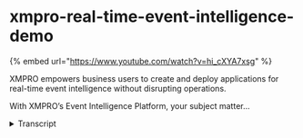 # xmpro-real-time-event-intelligence-demo
{% embed url="https://www.youtube.com/watch?v=hi_cXYA7xsg" %}



XMPRO empowers business users to create and deploy applications for real-time event intelligence without disrupting operations. 

With XMPRO’s Event Intelligence Platform, your subject matter...
<details>
<summary>Transcript</summary>XMPRO empowers business users to create and deploy applications for real-time event intelligence without disrupting operations. 

With XMPRO’s Event Intelligence Platform, your subject matter...
in this demonstration I'm going to show

you how to detect and respond to

critical events in real time without

having to look at data in 20 different

systems like you probably have to do now

now the XM pro event intelligent

platform consists of three main

components and the first one or the data

streams that you see on the Left which

is really aimed at connecting and

bringing information from those 20

different systems in the middle we help

you visualize and find those key events

that you are looking for that you want

to respond to and the last part is how

do you respond to those through

recommended actions or having act or

having actions and workflows in other

systems so let me jump in and we're

going to start with what you see on the

left the data streams and how do we

connect all of this information coming

from multiple data sources then we'll

move into how do we set up these

visualizations and in the notifications

that go with them because you don't look

at a dashboard 24 by 7 to be honest you

need notifications around specific

events that are starting to happen and

then how do you respond to those was

recommended actions so let's jump into

the data streams so this is the central

console where you can access all the

different modules within XM pro so the

app designer the data stream process

designer what you'll see I have

different instances running production

simulation demonstration instances so

I'll actually jump into the data stream

designer itself and this is where we set

up those integrations where we can

connect to those 20 different systems

get data from them and the data could be

real-time data from machines from

websites from Web Services from other

business applications and streaming data

that that could come from multiple

sources you can also then decide how to

apply some analytics to it and what

actions you want to drive from it you

can organize it into the into different

areas so in this instance different

categories are based on your business

structure of business organization

supply chains safety and this instance

I'm going to look at equipment

and I'm also just going to show you two

different examples the one is a very

basic simple example for condition

monitoring and the second one we are

adding some smarts in terms of being

able to predict when certain equipment

is going to film so let me start with

this simple version and in this one we

are just going to connect to one data

source in this instance the data source

is through OPC UA which is a protocol

based and we're getting temperature and

vibration readings for this pump we're

getting the make and model of the pump

from a different database system so this

is data in motion this is typically data

traced so this is fast moving fast

changing it could be thousands of

records per second it could be a couple

of records every five minutes it really

depends on the use case in the

application that you set up so in this

instance we're getting the vibration and

temperature data we we contextualize it

with a make and model because we want to

set the rule for the vibration checking

for that specific model and then we want

to start a space and work order request

inside external system like ASAP or

something in this instance we kicking

off a workflow inside XM pro and then we

would like to SMS someone that something

is happening so a very simple structure

in terms of being able to monitor

real-time now I can apply this model for

one or tens or hundreds or even

thousands of pumps that run the same so

if I've got two or three hundred slurry

pumps I can run the same model it's one

instance across all of them and it will

continuously look across all of them for

these conditions I'm trying to find

these events I'm trying to find when the

vibration is above a certain level and

what we have from from a the ability to

bring data in is something we call

listeners so these are all agents our

listening agents and this is just a

subset but there's a broad range of

listening agents so we can listen from

again a broad range and if we don't have

it it's pretty easy for us to get it

to our library that you see here just

different systems where I can get

real-time data streaming in or where I

can actually poll so if it's not a data

that can as a data source I can push it

to me I can also pull it in context data

this is where I make model maintenance

records other information that I may

have which may sit in something like

Maxima or SME or any one of those

systems again this is just a subset of

some other systems where we can get

contexts from so that we can certainly

now which bump or this temperature value

belongs to because the sensor typically

just sends the sensor ID or something

like that along in terms of

transformations this is how we

manipulate the data so how what do we

want to do with it how can we aggregate

how can we filter how can we join how

can we pass through how can we set up

thresholds the ones that you see there

all of these ability to until to

transform the data in one shape of form

in the next example I'll share a little

bit around the machine learning

capability where we just bring in some

machine learning but in this instance we

don't use it but we have standard

machine learning capability built-in so

multi-class classification regression so

this is typically Willet file what is

remaining useful life but you can bring

in things like jupiter notebooks if you

already have models in Watson or or

Azure or those you can you can actually

bring them in as well

functions these are things like fast

Fourier transformations or functions

that you want to perform when you

manipulate things like Python scripts or

R scripts or certain signal folders that

you that you want to do so these are

more function based not so much

transforming the data but just applying

the data and getting an answer and or

something and then lastly and almost

most importantly is what are the actions

that you want to do because we're not

trying to do this just so that we can

detect them we actually want to respond

to them so it's around event response

and then optimizing that response

so these are the different action agents

and again a subset so in MI for example

want to say another email as you can see

we've got a SMA severe I might want to

update a 3m smart contract I may want to

send it to a chat bot I may want to

broad range again and then the generic

interfaces like race type II eyes and

and other standard protocols and formats

that you can send things through so

again just a subset and you can also

send it into XM Pro into the app

designer into the into the application

itself where we run rules and

recommendations and have a user

interface for all of this data that

we've put together again a very simple

example if I double click on this what

it'll show you is just how I set up this

the configuration for this I'll show you

another example in a minute of a PI

server or OSI soft server where the

configuration very similar

it just has different fields and

information you can see this is what

it's bossing me in my OPC UI link that

it's sending so this is the topic that

it sends it to and I just subscribe to

this endpoint and I'm getting streaming

data into the application itself so if I

show a live view of that information I

can actually see some of the data coming

in and this is a unit that sits in our

Dallas office so I can get temperature

vibration readings and just to show you

that this is actually connecting from

live data and this instance this is just

one but it could be reading from from

multiple devices and for those I would

then get the individual ones so this is

just a live data view this is not a

dashboard that we show to the in

customer this is really just to see that

the data that comes out the the thing is

the data that we've all that we are

looking for so very briefly this is what

I this is how we connect up those 20

data sources if I go back

and if we look at and so you just got

back to the pumps and just to very

quickly show a more advanced or expanded

version it's still a predictive still a

centrifugal pump still getting

temperature vibration but now we're

getting pressure and flow from OSI soft

in this instance I still have access to

all the same connectors so I can drag

them on my can have multiple inputs and

again this is how you connect up the 20

different data sources in this instance

is reading from a set beam you can see

from a confer configuration point of

view this is slightly different to the

one that I showed before but I'm I can

and this is looking at the OSI soft

asset framework for example and brings

back the elements as well as the

components and I can choose some of the

others that I might want them I want the

Impella size or something like that so

this is how I set that up in this

instance it's the same we're still

checking for thresholds but I'm also

calling a predictive model in this

instance Azure based model to predict

the likelihood of failure is this thing

likely to fail yes or no if it is I want

to run a sec a second predictive model

so I can join models together and in

this instance what is remaining useful

life how much time do I have before this

pump fails and again I'm sending this

into my ex-emperor ab designer which

I'll show you in a minute how we now get

this data into a user interface but this

is a key aspect in a really important

aspect of being able to build real time

event response solutions is being able

to connect to multiple data sources get

a high volume of data flowing fast and

being able to find the exceptions and

find the key events that you are looking

for and bring the data from from big

data to small data to the action that

you actually want to do just to try and

build a dashboard that connects to all

of these sources it doesn't have the

capability to help you find the key

things it can show you the tank level it

doesn't tell you whether the tank level

is actually a problem and I'll get back

to the tank level

in a minute so this is the data designer

so if I go back to the so this is the

the data stream designer and this is

where we connect all of these data what

we now want to do is create them using

the fly so just show it to someone so

that they can see what's happening they

want to see certain of the areas and

then have some recommendations around

what to do now

we don't call these dashboards for us

they are event boards and the reason is

the purpose is slightly different so if

I quickly go in and show you an example

of such a event board this is connected

to some data flowing at the back and

here's the event board so what this

tells me is there are certain key events

starting to happen or both things are

already happening there's an event right

now or there's a likely event starting

to happen it doesn't show me the tank

level it this differs from an HMI view

or a control system view or something

like that where you can see the speeds

and feeds and the motor amps and all

those information which in actual fact

you don't really care too much about

until you know it's wrong so I need to

know whether a high tank level is a good

thing or a bad thing just having an

indicator telling me this is sitting at

the top doesn't really tell me if this

is a good event or a bad event or and is

it something I should be concerned about

or not and that's the whole purpose of

what we call event board so we put these

event boards together and there's

different ways of displaying the

information so this is one way so in

this instance you can see there's a

problem with this bump and we'll get

into the recommendation that was fired

for this in a minute but B I just want

to show you a slightly different example

of and if I go back to this if I look at

the conveyors on that on that plant

itself I can also have a different view

way for all the different two conveyors

I can see certain properties and I can

have a rule behind the property to say

well in terms of this instance the the

the amps on the motors for this conveyor

is this a challenge and they might be

because the this certain real-time

information and again I can show you

whether this is good or bad and what

does it mean which is more important

than just having a tonnage

it's decide is this tonnage good or is

it bad it's the multi amps good or is it

bad is something starting to happen and

do I need to respond to it

so again just going back to this plant

over here and I could actually have just

gone through into that but I will let's

look at the mod example so in this

instance I can see the discharge

pressures current fluorides I can see

and over a period of time so I can see

certain information around that now

you'll recall a whole bunch of dots Anya

and I told me this is a good event or a

bad event or the way that you decide in

terms of the colouring is at read events

or needs immediately action a yellow

events might be longer this is really

completely up to to you to configure

when you design these apps and I'll show

in a minute how we put these together

but before I do that I just want to show

you what a recommendation is so here's

an example of a pump that we drill down

to and I can either access it from here

or let me go into the pump itself I look

at some of the information I can see

what's happening and now I click into

the recommendation another

recommendation is how we act on the

event and what you'll see is this is the

data that fired that instance so you can

see in the past it's been resolved this

is the this is the real time data that

fired this is the I can put in a

recommendation recommendation here to

see to say or to say please check

something or do something or what or

make a suggestion to the maintenance

planner or in terms of what they should

put on the work order to say this is a

test impeller

and I'm not going to this is a tasting

Bella up can't spell please discuss with

manufacturers so I can now so the

reliability engineer or some subject

Mattox but can actually look at we're

going to type all of it out so you can

talk to the manufacturer I can either do

this automated or what we find a lot of

organizations want I want to create a

work request number so in the ASAP or

Oracle or Maximo system they were going

create a work request number and we

would then Paul that system to see when

a work order is created by the

maintenance planet this could be done

fully or automated as well so right at

the india you could actually just create

a work order inside sa p if you wanted

to but in this example we are doing that

you can also put together different

instructions and the way that you set

this up which is actually kind of more

important in a way is setting up these

rules for these recommendations is and

I'm just going to go into manage

recommendations this is the area where I

can manage a lot of all of these rules

that I set up around specific events

that I want to fire and these are the

ones that you saw the red dot and you

saw the yellow dot appears for that red

threshold this is the rule that and you

can see this is a very simple rule that

we've got with the data that that's

that's coming out of our taste system

but I can do I can just create that red

threshold what could be a low suction

pressure or in this instance distance

pressure high threshold or in this very

simply named red here and then the

information that flows in this data

stream that you see word game weight

it's this this is the data that actually

flows out here so I've got access to all

of these different fields that I can now

put a rule against then when this rule

is true it will put that dot on there

for me or whatever other indicate that

the dot is just one that we find is

pretty pretty Universal but you could

put any indicator or any notification

that goes with that I can either have a

value or it could be something another

variable that comes in that so if the

flow rate is less or equal to the power

this one doesn't make sense but it

illustrates the concept of what we are

doing here and I now have a rule and

when the con when the data flows through

this data flow it finds the true

condition it would then give me the

notification it would put the it would

put the dot on the on the equipment for

me and also give me this recommendation

which I saw earlier that I can now

either great work requests have stand

procedures around how to fix this and

use this as a recommended action now the

benefit of this is this can be done by

someone who's been there like 45 years

you captured it in their knowledge

around what would you do when these

conditions exist what would you

recommended actions be and through that

you also build up in your knowledge base

the best actions under certain certain

circumstances the other benefit is that

person who's who knows how to operate

and use this doesn't always have to sit

in the control room they can sit in the

in the office in the boardroom they

could even sit in the bedroom and be

able to monitor look at things and then

make decisions on what are the best next

actions that you could do now there's a

lot more to this but one last thing I

just want to show you is how do you set

up these now this is running on live

data so I'm just going to use this a

slightly different system but we'll

still have the same

view this is how I manage and set up

those applications so I'm just going to

use the landing page for now and this is

how you design those event boards it is

a user interface for that and we have

all the you build it up completely

through a drag-and-drop user interface

so different layout components so and

I'm not going to go through all of them

but you can see this charts these

checkboxes is data selectors is file

uploaders grids lists sliders sparklines

graphs different kinds of charts and

graphs the certain actions like

hyperlinks it'll take you around and

most importantly widgets so I can make

this so if I take the whole area that

you see here I can actually turn this

into a widget I just save it and now

next time I can reuse this sorry and

just go back to the blocks I can reuse

this as a widget now wiring this up to

the page data and the underlying data

this is all handled through through the

data stream and the data stream

connectors for the app so the app can

get its real-time information from that

data stream it can display it to you and

then you set up the logic or the way

that you want to display this

information with what you want where how

and again we've got templates for

different layouts but you can also take

components like this that you reuse a

lot and make them into widgets so that's

kind of the 50,000 foot view of what

ex-emperor is how we put this all

together and again just the reiterate it

consists of three different components I

can get my 20 different systems that I

look at combine the data get a logical

for flow of data going through it and so

I can go from Big Data all of these

different systems

into smarter data into the actions that

I want I can visualize it but also

behind this I can set up the rules to

send emails SMS notifications to systems

like themes slack or whatever it is

where you want these actions to be

notified

I can then drill down into a

recommendation and decide what action I

want this could automatically create an

action into a back-end work or the

system for you for example but this is

how we help you to detect and respond to

critical events in real time without

having to look at data or systems or 20

different things where the data could be

thank you for your time if you have any

additional questions or would like to

have more information please contact us

and we'd happy to give you a more

detailed presentation and demonstration
</details>